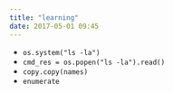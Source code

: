 ```yaml
---
title: "learning"
date: 2017-05-01 09:45
---
```

+ ``os.system("ls -la")``
+ ``cmd_res = os.popen("ls -la").read()``
+ ``copy.copy(names)``
+ ``enumerate``
